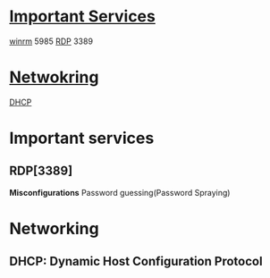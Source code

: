# [Important Services](#Important_Services)
[winrm](#winrm) 5985
[RDP](#RDP) 3389

# [Netwokring](#Networking)
[DHCP](#DHCP)

# Important services
## RDP[3389]
**Misconfigurations**
Password guessing(Password Spraying)


# Networking
## DHCP: Dynamic Host Configuration Protocol
